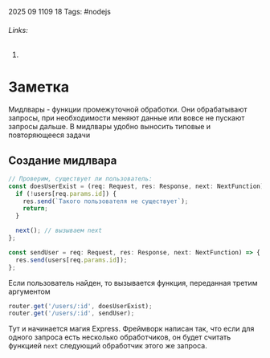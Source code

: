 2025 09 1109 18
Tags: #nodejs 
###### Links: 
1) 
# Заметка
Мидлвары - функции промежуточной обработки. Они обрабатывают запросы, при необходимости меняют данные или вовсе не пускают запросы дальше. В мидлвары удобно выносить типовые и повторяющееся задачи
## Создание мидлвара
```ts
// Проверим, существует ли пользователь:
const doesUserExist = (req: Request, res: Response, next: NextFunction) => {
  if (!users[req.params.id]) {
    res.send(`Такого пользователя не существует`);
    return;
  }

  next(); // вызываем next
};

const sendUser = req: Request, res: Response, next: NextFunction) => {
  res.send(users[req.params.id]);
};
```
Если пользователь найден, то вызывается функция, переданная третим аргументом
```ts
router.get('/users/:id', doesUserExist);
router.get('/users/:id', sendUser);
```
Тут и начинается магия Express. Фреймворк написан так, что если для одного запроса есть несколько обработчиков, он будет считать функцией `next` следующий обработчик этого же запроса.